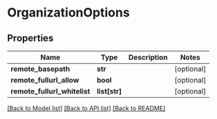 # OrganizationOptions

## Properties
Name | Type | Description | Notes
------------ | ------------- | ------------- | -------------
**remote_basepath** | **str** |  | [optional] 
**remote_fullurl_allow** | **bool** |  | [optional] 
**remote_fullurl_whitelist** | **list[str]** |  | [optional] 

[[Back to Model list]](../README.md#documentation-for-models) [[Back to API list]](../README.md#documentation-for-api-endpoints) [[Back to README]](../README.md)


